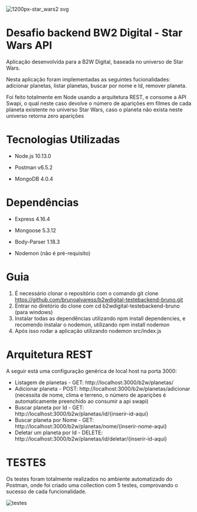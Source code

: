 ![1200px-star_wars2 svg](https://user-images.githubusercontent.com/43390621/48627866-d905b500-e99c-11e8-969c-515fd8bdcc41.png)


# Desafio backend BW2 Digital - Star Wars API

Aplicação desenvolvida para a B2W Digital, baseada no universo de Star Wars.

Nesta aplicação foram implementadas as seguintes fucionalidades: adicionar planetas, listar planetas, buscar por nome e Id, remover planeta.

Foi feito totalmente em Node usando a arquitetura REST, e consome a API Swapi, o qual neste caso devolve o número de aparições em filmes de cada planeta existente no universo Star Wars, caso o planeta não exista neste universo retorna zero aparições

# Tecnologias Utilizadas

- Node.js 10.13.0

- Postman v6.5.2

- MongoDB 4.0.4

# Dependências

- Express 4.16.4

- Mongoose 5.3.12

- Body-Parser 1.18.3

- Nodemon (não é pré-requisito)


# Guia 

1. É necessário clonar o repositório com o comando git clone https://github.com/brunoalvaress/b2wdigital-testebackend-bruno.git
2. Entrar no diretório do clone com cd b2wdigital-testebackend-bruno (para windows)
3. Instalar todas as dependências utilizando npm install dependencies, e recomendo instalar o nodemon, utilizando npm install nodemon
4. Após isso rodar a aplicação utilizando nodemon src/index.js

# Arquitetura REST

A seguir está uma configuração genérica de local host na porta 3000:

- Listagem de planetas - GET: http://localhost:3000/b2w/planetas/
- Adicionar planeta - POST: http://localhost:3000/b2w/planetas/adicionar (necessita de nome, clima e terreno, o número de aparições é automaticamente preenchido ao consumir a api swapi)
- Buscar planeta por Id - GET: http://localhost:3000/b2w/planetas/id/{inserir-id-aqui}
- Buscar planeta por Nome - GET: http://localhost:3000/b2w/planetas/nome/{inserir-nome-aqui}
- Deletar um planeta por Id - DELETE: http://localhost:3000/b2w/planetas/id/deletar/{inserir-id-aqui}

# TESTES

Os testes foram totalmente realizados no ambiente automatizado do Postman, onde foi criado uma collection com 5 testes, comprovando o sucesso de cada funcionalidade.

![testes](https://user-images.githubusercontent.com/43390621/48627815-b2e01500-e99c-11e8-8a28-819e35f1aad9.jpg)
